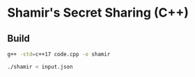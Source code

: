 # Shamir's Secret Sharing (C++)

## Build
```bash
g++ -std=c++17 code.cpp -o shamir

./shamir < input.json
```
